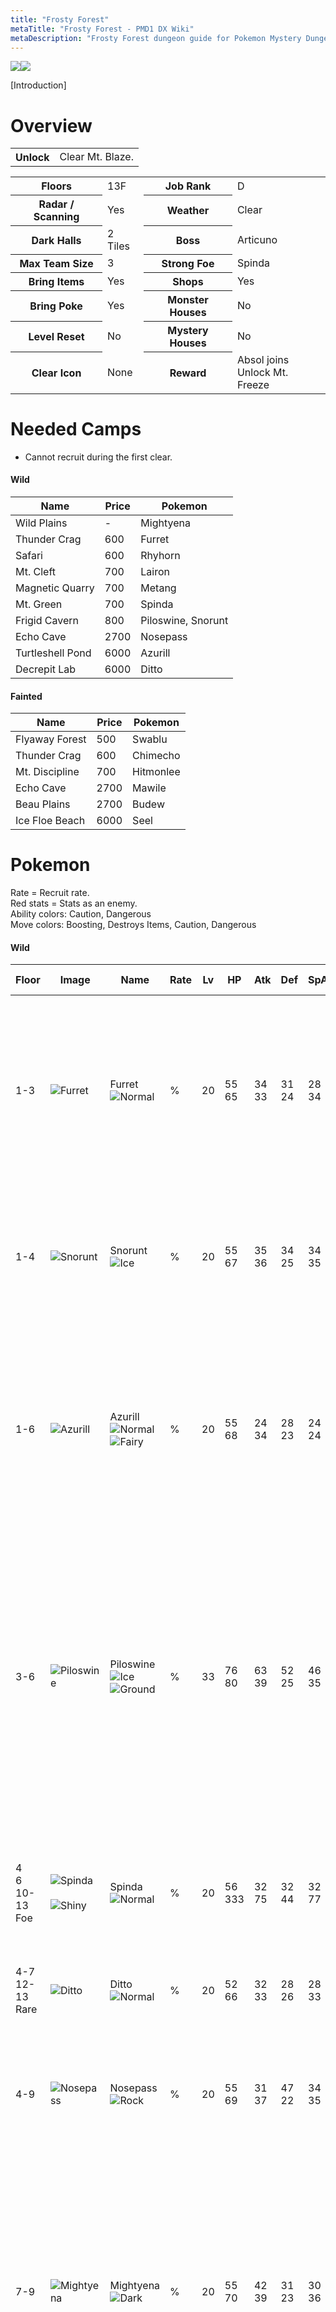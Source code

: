 ```yaml
---
title: "Frosty Forest"
metaTitle: "Frosty Forest - PMD1 DX Wiki"
metaDescription: "Frosty Forest dungeon guide for Pokemon Mystery Dungeon: Rescue Team DX."
---
```


<div class="pageTopImage dungeonPageTopImage2">
  <img src="../images/areas/frosty_forest.jpg"/><img src="../images/areas/frosty_forest_2.jpg"/>
</div>

[Introduction]

# Overview

<table class="dungeonOverview">
  <tr>
    <th>Unlock</th>
    <td class="highlightYellow">Clear Mt. Blaze.</td>
  </tr>
</table>

<table class="dungeonTable">
  <tr>
    <th>Floors</th>
    <td>13F</td>
    <th>Job Rank</th>
    <td>D</td>
  </tr>
  <tr>
    <th>Radar / Scanning</th>
    <td>Yes</td>
    <th>Weather</th>
    <td>Clear</td>
  </tr>
  <tr>
    <th>Dark Halls</th>
    <td>2 Tiles</td>
    <th>Boss</th>
    <td>Articuno</td>
  </tr>
  <tr>
    <th>Max Team Size</th>
    <td>3</td>
    <th>Strong Foe</th>
    <td>Spinda</td>
  </tr>
  <tr>
    <th>Bring Items</th>
    <td>Yes</td>
    <th>Shops</th>
    <td>Yes</td>
  </tr>
  <tr>
    <th>Bring Poke</th>
    <td>Yes</td>
    <th>Monster Houses</th>
    <td>No</td>
  </tr>
  <tr>
    <th>Level Reset</th>
    <td>No</td>
    <th>Mystery Houses</th>
    <td>No</td>
  </tr>
  <tr>
    <th>Clear Icon</th>
    <td>None</td>
    <th>Reward</th>
    <td>Absol joins<br/>Unlock Mt. Freeze</td>
  </tr>
</table>

# Needed Camps

- Cannot recruit during the first clear.

#### Wild

|Name|Price|Pokemon|
|-|-|-|
|Wild Plains|-|Mightyena|
|Thunder Crag|600|Furret|
|Safari|600|Rhyhorn|
|Mt. Cleft|700|Lairon|
|Magnetic Quarry|700|Metang|
|Mt. Green|700|Spinda|
|Frigid Cavern|800|Piloswine, Snorunt|
|Echo Cave|2700|Nosepass|
|Turtleshell Pond|6000|Azurill|
|Decrepit Lab|6000|Ditto|

#### Fainted

|Name|Price|Pokemon|
|-|-|-|
|Flyaway Forest|500|Swablu|
|Thunder Crag|600|Chimecho|
|Mt. Discipline|700|Hitmonlee|
|Echo Cave|2700|Mawile|
|Beau Plains|2700|Budew|
|Ice Floe Beach|6000|Seel|

# Pokemon

Rate = Recruit rate.<br/>Red stats = Stats as an enemy.<br/>Ability colors: <span class="highlightYellow">Caution</span>, <span class="highlightOrange">Dangerous</span><br/>Move colors: <span class="boost">Boosting</span>, <span class="item">Destroys Items</span>, <span class="caution">Caution</span>, <span class="extreme">Dangerous</span>

#### Wild

|Floor|Image|Name|Rate|Lv|HP|Atk|Def|SpA|SpD|Spe|Exp|Ability + Moves|
|-|-|-|-|-|-|-|-|-|-|-|-|-|
|1-3|![Furret](../images/pokemon/162.png)|Furret<br/>![Normal](../images/type/normal.gif)|%|20|55<br/><span class="redText">65</span>|34<br/><span class="redText">33</span>|31<br/><span class="redText">24</span>|28<br/><span class="redText">34</span>|28<br/><span class="redText">25</span>|36|42|Run Away or Keen Eye<br/>Scratch / Foresight / Defense Curl /<br/>Agility / Quick Attack / Fury Swipes /<br/>Coil / Helping Hand|
|1-4|![Snorunt](../images/pokemon/361.png)|Snorunt<br/>![Ice](../images/type/ice.gif)|%|20|55<br/><span class="redText">67</span>|35<br/><span class="redText">36</span>|34<br/><span class="redText">25</span>|34<br/><span class="redText">35</span>|31<br/><span class="redText">26</span>|35|48|Inner Focus or Ice Body<br/>Ice Shard / Leer / Double Team /<br/>Bite / Powder Snow / Icy Wind|
|1-6|![Azurill](../images/pokemon/298.png)|Azurill<br/>![Normal](../images/type/normal.gif) ![Fairy](../images/type/fairy.gif)|%|20|55<br/><span class="redText">68</span>|24<br/><span class="redText">34</span>|28<br/><span class="redText">23</span>|24<br/><span class="redText">24</span>|28<br/><span class="redText">26</span>|30|40|Thick Fat or Huge Power<br/>Splash / Water Gun / Slam / Charm /<br/>Water Sport / Bubble / Bubble Beam /<br/>Helping Hand / Tail Whip|
|3-6|![Piloswine](../images/pokemon/221.png)|Piloswine<br/>![Ice](../images/type/ice.gif) ![Ground](../images/type/ground.gif)|%|33|76<br/><span class="redText">80</span>|63<br/><span class="redText">39</span>|52<br/><span class="redText">25</span>|46<br/><span class="redText">35</span>|46<br/><span class="redText">29</span>|53|53|Oblivious or Snow Cloak<br/>Ancient Power / Peck / Odor Sleuth /<br/>Mud Sport / Ice Fang / Mud-Slap /<br/>Endure / Fury Attack / Mud Bomb /<br/>Icy Wind / Powder Snow / Take Down|
|4<br/>6<br/>10-13<br/><span class="highlightOrange">Foe</span>|![Spinda](../images/pokemon/327.png)<br/><br/>![Shiny](../images/shiny/327.png)|Spinda<br/>![Normal](../images/type/normal.gif)|%|20|56<br/><span class="redText">333</span>|32<br/><span class="redText">75</span>|32<br/><span class="redText">44</span>|32<br/><span class="redText">77</span>|32<br/><span class="redText">44</span>|33|500|Own Tempo or Tangled Feet<br/>Tackle / Copycat / Feint Attack /<br/>Psybeam / Hypnosis|
|4-7<br/>12-13<br/>Rare|![Ditto](../images/pokemon/132.png)|Ditto<br/>![Normal](../images/type/normal.gif)|%|20|52<br/><span class="redText">66</span>|32<br/><span class="redText">33</span>|28<br/><span class="redText">26</span>|28<br/><span class="redText">33</span>|28<br/><span class="redText">26</span>|33|21|Limber<br/>Transform|
|4-9|![Nosepass](../images/pokemon/299.png)|Nosepass<br/>![Rock](../images/type/rock.gif)|%|20|55<br/><span class="redText">69</span>|31<br/><span class="redText">37</span>|47<br/><span class="redText">22</span>|34<br/><span class="redText">35</span>|46<br/><span class="redText">33</span>|30|45|Sturdy or Magnet Pull<br/>Tackle / Harden / Block / Rest /<br/>Rock Throw / Thunder Wave / Spark|
|7-9|![Mightyena](../images/pokemon/262.png)|Mightyena<br/>![Dark](../images/type/dark.gif)|%|20|55<br/><span class="redText">70</span>|42<br/><span class="redText">39</span>|31<br/><span class="redText">23</span>|30<br/><span class="redText">36</span>|30<br/><span class="redText">28</span>|34|40|Intimidate or Quick Feet<br/>Snarl / Fire Fang / Thunder Fang /<br/>Ice Fang / Crunch / Thief / Tackle /<br/>Howl / Bite / Sand Attack / Roar /<br/>Odor Sleuth / Swagger|
|10-13|![Lairon](../images/pokemon/305.png)|Lairon<br/>![Steel](../images/type/steel.gif) ![Rock](../images/type/rock.gif)|%|32|66<br/><span class="redText">85</span>|62<br/><span class="redText">38</span>|66<br/><span class="redText">28</span>|41<br/><span class="redText">35</span>|41<br/><span class="redText">32</span>|46|48|Sturdy or Rock Head<br/>Tackle / Harden / Mud-Slap / Roar /<br/>Metal Claw / Rock Tomb / Protect /<br/>Iron Head / Rock Slide / Take Down<br/>Headbutt / Metal Sound|
|10-13|![Rhyhorn](../images/pokemon/111.png)|Rhyhorn<br/>![Ground](../images/type/ground.gif) ![Rock](../images/type/rock.gif)|%|20|63<br/><span class="redText">70</span>|49<br/><span class="redText">42</span>|42<br/><span class="redText">25</span>|27<br/><span class="redText">38</span>|27<br/><span class="redText">28</span>|30|55|Lightning Rod or Rock Head<br/>Horn Attack / Stomp / Fury Attack /<br/>Scary Face / Smack Down / Tail Whip|
|10-13|![Metang](../images/pokemon/375.png)|Metang<br/>![Steel](../images/type/steel.gif) ![Psychic](../images/type/psychic.gif)|%|20|55<br/><span class="redText">70</span>|35<br/><span class="redText">39</span>|36<br/><span class="redText">26</span>|31<br/><span class="redText">35</span>|32<br/><span class="redText">30</span>|32|49|Clear Body<br/>Confusion / Take Down / Metal Claw /<br/>Magnet Rise|

#### Boss

|Floor|Image|Name|Rate|Lv|HP|Atk|Def|SpA|SpD|Spe|Exp|Ability + Moves|
|-|-|-|-|-|-|-|-|-|-|-|-|-|
|14|![Articuno](../images/pokemon/144.png)|Articuno<br/>![Ice](../images/type/ice.gif) ![Flying](../images/type/flying.gif)|-|22|66<br/><span class="redText">766</span>|38<br/><span class="redText">38</span>|38<br/><span class="redText">38</span>|46<br/><span class="redText">46</span>|46<br/><span class="redText">46</span>|41|0|<span class="highlightYellow">Pressure</span><br/>Icy Wind / Ice Shard / Mist /<br/>Powder Snow<br/><span class="orangeText">※ First clear.</span>|
|14<br/><span class="highlightOrange">Rematch</span>|![Articuno](../images/pokemon/144.png)|Articuno<br/>![Ice](../images/type/ice.gif) ![Flying](../images/type/flying.gif)|100%|50|87<br/><span class="redText">2187</span>|65<br/><span class="redText">85</span>|57<br/><span class="redText">77</span>|75<br/><span class="redText">75</span>|67<br/><span class="redText">67</span>|84|0|<span class="highlightYellow">Pressure</span><br/>Freeze-Dry / Reflect / Mist /<br/>Blizzard<br/><span class="orangeText">※ Available post-game.</span><br/><span class="orangeText">※ Rare Quality: Squeeze Out</span>|

#### Fainted

|Image|Name|Lv|HP|Atk|Def|SpA|SpD|Spe|
|-|-|-|-|-|-|-|-|-|
|![Seel](../images/pokemon/086.png)|Seel<br/>![Water](../images/type/water.gif)|22|65|37|38|34|38|38|
|![Hitmonlee](../images/pokemon/106.png)|Hitmonlee<br/>![Fighting](../images/type/fighting.gif)|24|55|52|32|32|48|43|
|![Mawile](../images/pokemon/303.png)|Mawile<br/>![Steel](../images/type/steel.gif) ![Fairy](../images/type/fairy.gif)|22|53|38|38|34|30|36|
|![Budew](../images/pokemon/406.png)|Budew<br/>![Grass](../images/type/grass.gif) ![Poison](../images/type/poison.gif)|22|53|34|30|45|34|38|
|![Swablu](../images/pokemon/333.png)|Swablu<br/>![Normal](../images/type/normal.gif) ![Flying](../images/type/flying.gif)|22|57|37|38|34|38|38|
|![Chimecho](../images/pokemon/358.png)|Chimecho<br/>![Psychic](../images/type/psychic.gif)|22|57|34|34|45|34|38|

# Items

#### Floor

|Name|Floors|Rate|
|-|-|-|
|Cover Band|1-13|0.315%|
|Defense Scarf|1-13|0.118%|
|Detect Band|1-13|0.0788%|
|Efficient Bandanna|1-13|0.235%|
|Fickle Specs|1-13|0.0788%|
|Gold Ribbon|1-13|0.0157%|
|Heal Ribbon|1-13|0.0788%|
|Heavy Rotation Specs|1-13|0.0788%|
|Joy Ribbon|1-13|0.0788%|
|Lucky Ribbon|1-13|0.0788%|
|Mach Ribbon|1-13|0.315%|
|Nullify Bandanna|1-13|0.157%|
|Power Band|1-13|0.118%|
|Prosper Ribbon|1-13|0.0788%|
|Special Band|1-13|0.118%|
|Twist Band|1-13|0.0788%|
|Zinc Band|1-13|0.118%|
|Apple|1-13|2.67%|
|Link Box|1-13|4.81%|
|Poke|1-13|48.1%|
|All Dodge Orb|1-13|0.369%|
|All Power-Up Orb|1-13|0.369%|
|Escape Orb|1-13|0.738%|
|Foe-Hold Orb|1-13|0.369%|
|Foe-Seal Orb|1-13|0.369%|
|Nullify Orb|1-13|0.369%|
|Petrify Orb|1-13|0.369%|
|Quick Orb|1-13|0.369%|
|Rollcall Orb|1-13|0.369%|
|Slow Orb|1-13|0.369%|
|Slumber Orb|1-13|0.738%|
|Totter Orb|1-13|0.369%|
|Trawl Orb|1-13|0.185%|
|Max Ether|1-13|6.42%|
|Blast Seed|1-13|2.41%|
|Chesto Berry|1-13|1.2%|
|Oran Berry|1-13|12.0%|
|Sleep Seed|1-13|1.2%|
|Stun Seed|1-13|1.2%|
|Tiny Reviver Seed|1-13|4.22%|
|Totter Seed|1-13|1.2%|
|Training Seed|1-13|0.602%|
|Geo Pebble|1-13|2.67%|
|(Random TM)|1-13|1.07%|
|Confuse Wand|1-13|0.534%|
|Petrify Wand|1-13|0.534%|
|Slow Wand|1-13|0.534%|
|Slumber Wand|1-13|0.267%|
|Stayaway Wand|1-13|0.4%|
|Switcher Wand|1-13|0.134%|
|Tunnel Wand|1-13|0.134%|
|Whirlwind Wand|1-13|0.134%|

#### Shop

|Name|Rate|
|-|-|
|Cover Band|0.00888%|
|Defense Scarf|0.00333%|
|Detect Band|0.00222%|
|Efficient Bandanna|0.00664%|
|Fickle Specs|0.00222%|
|Gold Ribbon|0.000444%|
|Heal Ribbon|0.00222%|
|Heavy Rotation Specs|0.00222%|
|Joy Ribbon|0.00222%|
|Lucky Ribbon|0.00222%|
|Mach Ribbon|0.00888%|
|Nullify Bandanna|0.00444%|
|Power Band|0.00333%|
|Prosper Ribbon|0.00222%|
|Special Band|0.00333%|
|Twist Band|0.00222%|
|Zinc Band|0.00333%|
|Apple|0.181%|
|Link Box|0.109%|
|All Dodge Orb|0.00563%|
|All Power-Up Orb|0.00563%|
|Foe-Hold Orb|0.00563%|
|Foe-Seal Orb|0.00563%|
|Nullify Orb|0.00563%|
|Petrify Orb|0.00563%|
|Quick Orb|0.00563%|
|Revive All Orb|0.0338%|
|Rollcall Orb|0.00563%|
|Slow Orb|0.00563%|
|Slumber Orb|0.00563%|
|Totter Orb|0.00563%|
|Trawl Orb|0.00282%|
|Wigglytuff Orb|0.0225%|
|Max Ether|0.121%|
|Blast Seed|0.118%|
|Cheri Berry|0.118%|
|Chesto Berry|0.118%|
|Oran Berry|97.6%|
|Pecha Berry|0.118%|
|Rawst Berry|0.118%|
|Sleep Seed|0.0589%|
|Stun Seed|0.118%|
|Tiny Reviver Seed|0.825%|
|Totter Seed|0.0589%|
|Training Seed|0.0589%|
|Confuse Wand|0.0121%|
|Petrify Wand|0.0121%|
|Slow Wand|0.0121%|
|Slumber Wand|0.00604%|
|Stayaway Wand|0.00906%|
|Switcher Wand|0.00302%|
|Tunnel Wand|0.00302%|
|Whirlwind Wand|0.00302%|

#### Pretty Box

|Name|Rate|
|-|-|
|Bronze Dojo Ticket|30.8%|
|Oran Berry|11.5%|
|Calcium|0.689%|
|Carbos|0.689%|
|Iron|0.689%|
|Protein|0.689%|
|Rainbow Gummi|34.4%|
|Sitrus Berry|0.689%|
|Zinc|0.689%|
|(Random TM)|19.2%|

#### Deluxe Box

|Name|Rate|
|-|-|
|Gold Dojo Ticket|3.48%|
|Silver Dojo Ticket|13.9%|
|Reviver Seed|6.5%|
|Tiny Reviver Seed|6.5%|
|Calcium|0.934%|
|Carbos|0.934%|
|DX Gummi|23.3%|
|Iron|0.934%|
|Protein|0.934%|
|Rainbow Gummi|23.3%|
|Sitrus Berry|0.934%|
|Zinc|0.934%|
|(Random TM)|17.4%|

# Traps

|Name|
|-|
|Wonder Tile|
|Training Switch|
|Spin Trap|
|Slumber Trap|
|Spiky Trap|
|Gust Trap|
|Slow Trap|
|Blast Trap|
